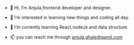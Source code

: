 - 👋 Hi, I’m Anjula,frontend developer and designer.
- 👀 I’m interested in learning new things and coding all day.
- 🌱 I’m currently learning React,nodeJs and data structure.

- 📫 you can reach me through anjula.ghale@gamil.com

<!---
meanjula/meanjula is a ✨ special ✨ repository because its `README.md` (this file) appears on your GitHub profile.
You can click the Preview link to take a look at your changes.
--->
